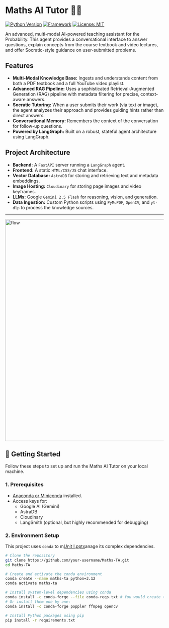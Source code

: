 # Maths AI Tutor 🧠🤖

[![Python Version](https://img.shields.io/badge/Python-3.12-blue.svg)](https://www.python.org/downloads/release/python-3120/)
[![Framework](https://img.shields.io/badge/Framework-LangGraph-blueviolet)](https://langchain.com)
[![License: MIT](https://img.shields.io/badge/License-MIT-yellow.svg)](https://opensource.org/licenses/MIT)

An advanced, multi-modal AI-powered teaching assistant for the Probability. This agent provides a conversational interface to answer questions, explain concepts from the course textbook and video lectures, and offer Socratic-style guidance on user-submitted problems.

## Features

-   **Multi-Modal Knowledge Base:** Ingests and understands content from both a PDF textbook and a full YouTube video playlist.
-   **Advanced RAG Pipeline:** Uses a sophisticated Retrieval-Augmented Generation (RAG) pipeline with metadata filtering for precise, context-aware answers.
-   **Socratic Tutoring:** When a user submits their work (via text or image), the agent analyzes their approach and provides guiding hints rather than direct answers.
-   **Conversational Memory:** Remembers the context of the conversation for follow-up questions.
-   **Powered by LangGraph:** Built on a robust, stateful agent architecture using LangGraph.

## Project Architecture

-   **Backend:** A `FastAPI` server running a `LangGraph` agent.
-   **Frontend:** A static `HTML/CSS/JS` chat interface.
-   **Vector Database:** `AstraDB` for storing and retrieving text and metadata embeddings.
-   **Image Hosting:** `Cloudinary` for storing page images and video keyframes.
-   **LLMs:** Google `Gemini 2.5 Flash` for reasoning, vision, and generation.
-   **Data Ingestion:** Custom Python scripts using `PyMuPDF`, `OpenCV`, and `yt-dlp` to process the knowledge sources.

---

<img width="1141" height="705" alt="flow" src="https://github.com/user-attachments/assets/ef90fc40-d290-4ff4-9a68-9b67d89a3624" />

## 🚀 Getting Started

Follow these steps to set up and run the Maths AI Tutor on your local machine.

### 1. Prerequisites

-   [Anaconda or Miniconda](https://www.anaconda.com/download) installed.
-   Access keys for:
    -   Google AI (Gemini)
    -   AstraDB
    -   Cloudinary
    -   LangSmith (optional, but highly recommended for debugging)

### 2. Environment Setup

This project uses `conda` to m[Unit I.pptx](https://github.com/user-attachments/files/21442390/Unit.I.pptx)anage its complex dependencies.

```bash
# Clone the repository
git clone https://github.com/your-username/Maths-TA.git
cd Maths-TA

# Create and activate the conda environment
conda create --name maths-ta python=3.12
conda activate maths-ta

# Install system-level dependencies using conda
conda install -c conda-forge --file conda-reqs.txt # You would create this file
# Or install them one by one:
conda install -c conda-forge poppler ffmpeg opencv

# Install Python packages using pip
pip install -r requirements.txt
